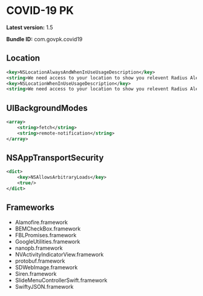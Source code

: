 # COVID-19 PK

**Latest version:** 1.5

**Bundle ID:** com.govpk.covid19

## Location
```xml
<key>NSLocationAlwaysAndWhenInUseUsageDescription</key>
<string>We need access to your location to show you relevent Radius Alert results.</string>
<key>NSLocationWhenInUseUsageDescription</key>
<string>We need access to your location to show you relevent Radius Alert results.</string>
```

## UIBackgroundModes
```xml
<array>
	<string>fetch</string>
	<string>remote-notification</string>
</array>
```

## NSAppTransportSecurity
```xml
<dict>
	<key>NSAllowsArbitraryLoads</key>
	<true/>
</dict>
```

## Frameworks
- Alamofire.framework
- BEMCheckBox.framework
- FBLPromises.framework
- GoogleUtilities.framework
- nanopb.framework
- NVActivityIndicatorView.framework
- protobuf.framework
- SDWebImage.framework
- Siren.framework
- SlideMenuControllerSwift.framework
- SwiftyJSON.framework
